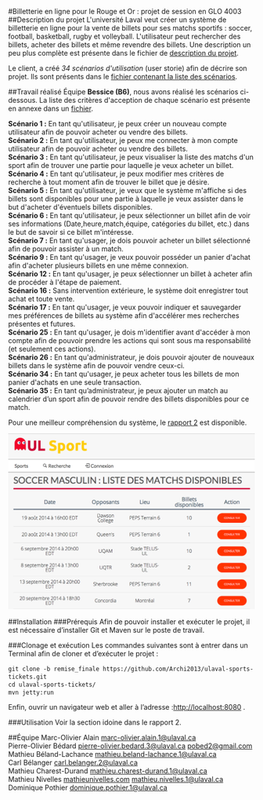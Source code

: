 #Billetterie en ligne pour le Rouge et Or : projet de session en GLO 4003
##Description du projet
L'université Laval veut créer un système de billetterie en ligne pour la vente de billets pour ses matchs sportifs : soccer, football, basketball, rugby et volleyball. L'utilisateur peut rechercher des billets, acheter des billets et même revendre des billets. Une description un peu plus complète est présente dans le fichier de [description du projet](readme-files/presentation-projet.pdf).

Le client, a créé *34 scénarios d'utilisation* (user storie) afin de décrire son projet. Ils sont présents dans le [fichier contenant la liste des scénarios](readme-files/scenarios-utilisation.pdf).

##Travail réalisé
Équipe **Bessice (B6)**, nous avons réalisé les scénarios ci-dessous.
La liste des critères d'acception de chaque scénario est présente en annexe dans un [fichier](readme-files/criteres-acceptation.pdf).

**Scénario 1 :** En tant qu'utilisateur, je peux créer un nouveau compte utilisateur afin de pouvoir acheter ou vendre des billets.
<br>
**Scénario 2 :** En tant qu'utilisateur, je peux me connecter à mon compte utilisateur afin de pouvoir acheter ou vendre des billets.
<br>
**Scénario 3 :** En tant qu'utilisateur, je peux visualiser la liste des matchs d'un sport afin de trouver une partie pour laquelle je veux acheter un billet.
<br>
**Scénario 4 :** En tant qu'utilisateur, je peux modifier mes critères de recherche à tout moment afin de trouver le billet que je désire.
<br>
**Scénario 5 :** En tant qu'utilisateur, je veux que le système m'affiche si des billets sont disponibles pour une partie à laquelle je veux assister dans le but d'acheter d'éventuels billets disponibles.
<br>
**Scénario 6 :** En tant qu'utilisateur, je peux sélectionner un billet afin de voir ses informations (Date,heure,match,équipe, catégories du billet, etc.) dans le but de savoir si ce billet m'intéresse.
<br>
**Scénario 7 :** En tant qu'usager, je dois pouvoir acheter un billet sélectionné afin de pouvoir assister à un match.
<br>
**Scénario 9 :** En tant qu'usager, je veux pouvoir posséder un panier d'achat afin d'acheter plusieurs billets en une même connexion.
<br>
**Scénario 12 :** En tant qu'usager, je peux sélectionner un billet à acheter afin de procéder à l'étape de paiement.
<br>
**Scénario 16 :** Sans intervention extérieure, le système doit enregistrer tout achat et toute vente.
<br>
**Scénario 17 :** En tant qu'usager, je veux pouvoir indiquer et sauvegarder mes préférences de billets au système afin d'accélérer mes recherches présentes et futures.
<br>
**Scénario 25 :** En tant qu'usager, je dois m'identifier avant d'accéder à mon compte afin de pouvoir prendre les actions qui sont sous ma responsabilité (et seulement ces actions).
<br>
**Scénario 26 :** En tant qu'administrateur, je dois pouvoir ajouter de nouveaux billets dans le système afin de pouvoir vendre ceux-ci.
<br>
**Scénario 34 :** En tant qu'usager, je peux acheter tous les billets de mon panier d'achats en une seule transaction.
<br>
**Scénario 35 :** En tant qu’administrateur, je peux ajouter un match au calendrier d’un sport afin de pouvoir rendre des billets disponibles pour ce match.

Pour une meilleur compréhension du système, le [rapport 2](readme-files/rapport2.pdf) est disponible.

![site du projet de billetterie en ligne du Rouge et Or - équipe Bessice (B6)](readme-files/liste-matchs.png)

##Installation
###Prérequis
Afin de pouvoir installer et exécuter le projet, il est nécessaire d’installer Git et Maven sur le poste de travail.

###Clonage et exécution
Les commandes suivantes sont à entrer dans un Terminal afin de cloner et d’exécuter le projet :
```
git clone -b remise_finale https://github.com/Archi2013/ulaval-sports-tickets.git
cd ulaval-sports-tickets/
mvn jetty:run
```

Enfin, ouvrir un navigateur web et aller à l’adresse :[http://localhost:8080](http://localhost:8080) .

###Utilisation
Voir la section idoine dans le rapport 2.

##Équipe
Marc-Olivier Alain <marc-olivier.alain.1@ulaval.ca>  
Pierre-Olivier Bédard <pierre-olivier.bedard.3@ulaval.ca> <pobed2@gmail.com>  
Mathieu	Béland-Lachance <mathieu.beland-lachance.1@ulaval.ca>   
Carl Bélanger <carl.belanger.2@ulaval.ca>  
Mathieu Charest-Durand <mathieu.charest-durand.1@ulaval.ca>  
Mathieu	Nivelles [mathieunivelles.com](http://mathieunivelles.com) <mathieu.nivelles.1@ulaval.ca>  
Dominique Pothier <dominique.pothier.1@ulaval.ca>   

<!--[Documents d'architecture](https://drive.google.com/folderview?id=0B6L1IrGcf14raUk5LURGVnNyTlk&usp=sharing)-->
